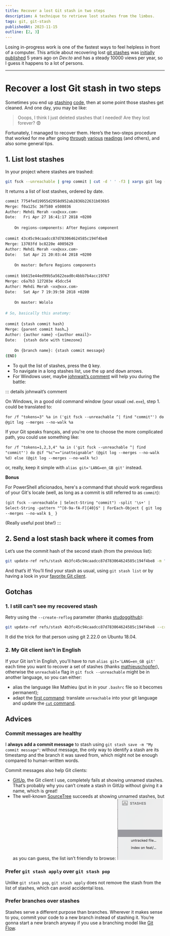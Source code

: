 ```yaml
---
title: Recover a lost Git stash in two steps
description: A technique to retrieve lost stashes from the limbos.
tags: git, git-stash
publishedAt: 2023-11-15
outline: [2, 3]
---
```


Losing in-progress work is one of the fastest ways to feel helpless in front of a computer. This article about recovering lost [git stashes](https://css-irl.info/how-git-stash-can-help-you-juggle-multiple-branches) was [initially published](https://dev.to/meduzen/recover-a-lost-git-stash-in-two-steps-569) 5 years ago on _Dev.to_ and has a steady 10000 views per year, so I guess it happens to a lot of persons.

---

# Recover a lost Git stash in two steps

<datetime :date="$frontmatter.publishedAt" formatter="longdate"/>
<tags/>

Sometimes you end up [stashing](https://css-irl.info/how-git-stash-can-help-you-juggle-multiple-branches) [code](https://www.git-scm.com/docs/git-stash), then at some point those stashes get cleaned. And one day, you may be like:
> Ooops, I think I just deleted stashes that I needed! Are they lost forever? 😨

Fortunately, I managed to recover them. Here’s the two-steps procedure that worked for me after going [through](https://stackoverflow.com/questions/89332/how-to-recover-a-dropped-stash-in-git) [various](https://stackoverflow.com/questions/32517870/how-to-undo-git-stash-clear) [readings](https://stackoverflow.com/questions/20537223/when-should-i-use-git-stash) (and others), and also some general tips.

## 1. List lost stashes

In your project where stashes are trashed:

```sh
git fsck --unreachable | grep commit | cut -d ' ' -f3 | xargs git log --merges --no-walk
```

It returns a list of lost stashes, ordered by date.

```sh
commit 7754fed19955d2958d952ab2836b22631b036b5
Merge: f0a125c 36f580 e508036
Author: Mehdi Merah <xx@xxx.com>
Date:   Fri Apr 27 16:41:17 2018 +0200

    On regions-components: After Regions component

commit 43c45c94caadcc87d783064624585c194f4be8
Merge: 13703fd bc8220e 4005629
Author: Mehdi Merah <xx@xxx.com>
Date:   Sat Apr 21 20:03:44 2018 +0200

    On master: Before Regions components

commit bb615e44ed99b5a5622ead0c4bbb7b4acc19767
Merge: c6a7b3 127203e 45dcc54
Author: Mehdi Merah <xx@xxx.com>
Date:   Sat Apr 7 19:39:50 2018 +0200

    On master: Wololo

# So, basically this anatomy:

commit {stash commit hash}
Merge: {parent commit hash…}
Author: {author name} <{author email}>
Date:   {stash date with timezone}

    On {branch name}: {stash commit message}
(END)
```

- To quit the list of stashes, press the <kbd>Q</kbd> key.
- To navigate in a long stashes list, use the <kbd>up</kbd> and <kbd>down</kbd> arrows.
- For Windows user, maybe [johnwait’s comment](https://dev.to/johnwait/comment/k9j5) will help you during the battle:

::: details johnwait’s comment

On Windows, in a good old command window (your usual `cmd.exe`), step 1. could be translated to:

`for /f "tokens=3" %a in ('git fsck --unreachable ^| find "commit"') do @git log --merges --no-walk %a`

If your Git speaks français, and you're one to choose the more complicated path, you could use something like:

`for /f "tokens=1,2,3,4" %a in ('git fsck --unreachable ^| find "commit"') do @if "%c"=="inatteignable" (@git log --merges --no-walk %d) else (@git log --merges --no-walk %c)`

or, really, keep it simple with `alias git='LANG=en_GB git'` instead.

**Bonus**

For PowerShell aficionados, here's a command that should work regardless of your Git's locale (well, as long as a commit is still referred to as `commit`):

`(git fsck --unreachable | Select-String "commit") -split '\s+' |
Select-String -pattern "^[0-9a-fA-F]{40}$" |
ForEach-Object { git log --merges --no-walk $_ }`

(Really useful post btw!)
:::

## 2. Send a lost stash back where it comes from

Let’s use the commit hash of the second stash (from the previous list):

```sh
git update-ref refs/stash 4b3fc45c94caadcc87d783064624585c194f4be8 -m "My recovered stash"
```

And that’s it! You’ll find your stash as usual, using `git stash list` or by having a look in your [favorite Git client](http://gitup.co/).

## Gotchas

### 1. I still can’t see my recovered stash

Retry using the `--create-reflog` parameter (thanks [studoggithub](https://dev.to/studoggithub/comment/d54a)):
```sh
git update-ref refs/stash 4b3fc45c94caadcc87d783064624585c194f4be8 --create-reflog -m "My recovered stash"
```

It did the trick for that person using git 2.22.0 on Ubuntu 18.04.

### 2. My Git client isn’t in English

If your Git isn’t in English, you’ll have to run `alias git='LANG=en_GB git'` each time you want to recover a set of stashes (thanks [mathieuschopfer](https://dev.to/mathieuschopfer/comment/egd0)), otherwise the `unreachable` flag in `git fsck --unreachable` might be in another language, so you can either:
- alias the language like Mathieu (put in in your `.bashrc` file so it becomes permanent);
- adapt the [first command](#1-list-lost-stashes): translate `unreachable` into your git language and update the [`cut` command](https://man.openbsd.org/cut.1).

## Advices

### Commit messages are healthy

I **always add a commit message** to stash using `git stash save -m "My commit message"`: without message, the only way to identify a stash are its timestamp and the branch it was saved from, which might not be enough compared to human-written words.

Commit messages also help Git clients:
- [GitUp](https://gitup.co), the Git client I use, completely fails at showing unnamed stashes. That’s probably why you can’t create a stash in GitUp without giving it a name, which is great!
- The well-known [SourceTree](https://www.sourcetreeapp.com/) succeeds at showing unnamed stashes, but as you can guess, the list isn’t friendly to browse: ![Unnamed stashes in SourceTree](../public/content/sourcetree-stash-list-2018.png)

### Prefer `git stash apply` over `git stash pop`

Unlike `git stash pop`, `git stash apply` does not remove the stash from the list of stashes, which can avoid accidental loss.

### Prefer branches over stashes

Stashes serve a different purpose than branches. Wherever it makes sense to you, commit your code to a new branch instead of stashing it. You’re gonna start a new branch anyway if you use a branching model like [Git Flow](http://nvie.com/posts/a-successful-git-branching-model/).
